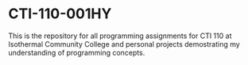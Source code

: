 # CTI-110-001HY
This is the repository for all programming assignments for CTI 110 at Isothermal Community College and personal projects demostrating my understanding of programming concepts.
